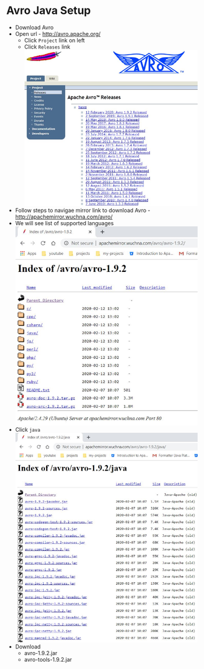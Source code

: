 # Avro Java Setup
* Download Avro
* Open url - http://avro.apache.org/
	* Click `Project` link on left
	* Click `Releases` link
![picture](images/avro-download.jpg)
* Follow steps to navigae mirror link to download Avro - http://apachemirror.wuchna.com/avro/
* We will see list of supported languages
![picture](images/supported-languages.jpg)
* Click `java`
![picture](images/java-jars.jpg)
* Download
	* avro-1.9.2.jar
	* avro-tools-1.9.2.jar
